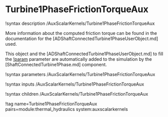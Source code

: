 # Turbine1PhaseFrictionTorqueAux

!syntax description /AuxScalarKernels/Turbine1PhaseFrictionTorqueAux

More information about the computed friction torque can be found in the
documentation for the [ADShaftConnectedTurbine1PhaseUserObject.md] used.

This object and the [ADShaftConnectedTurbine1PhaseUserObject.md] to fill the
[!param](/AuxScalarKernels/Turbine1PhaseFrictionTorqueAux/turbine_uo) parameter are
automatically added to the simulation by the [ShaftConnectedTurbine1Phase.md] component.

!syntax parameters /AuxScalarKernels/Turbine1PhaseFrictionTorqueAux

!syntax inputs /AuxScalarKernels/Turbine1PhaseFrictionTorqueAux

!syntax children /AuxScalarKernels/Turbine1PhaseFrictionTorqueAux

!tag name=Turbine1PhaseFrictionTorqueAux pairs=module:thermal_hydraulics system:auxscalarkernels
